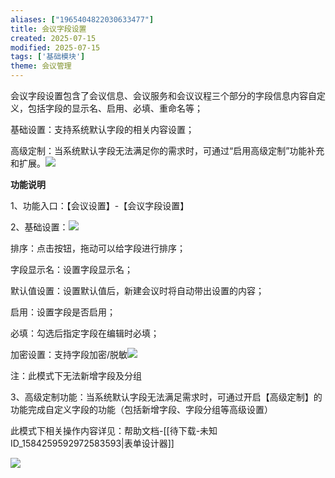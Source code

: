 ```yaml
---
aliases: ["1965404822030633477"]
title: 会议字段设置
created: 2025-07-15
modified: 2025-07-15
tags: ['基础模块']
theme: 会议管理
---
```


会议字段设置包含了会议信息、会议服务和会议议程三个部分的字段信息内容自定义，包括字段的显示名、启用、必填、重命名等；

基础设置：支持系统默认字段的相关内容设置；

高级定制：当系统默认字段无法满足你的需求时，可通过“启用高级定制”功能补充和扩展。![](https://myhelpdoc.oss-cn-heyuan.aliyuncs.com/mdimages/40cb5a9e647ce2d901c5cdff9e4a91f8.jpg)

**功能说明**

1、功能入口：【会议设置】-【会议字段设置】

2、基础设置：![](https://myhelpdoc.oss-cn-heyuan.aliyuncs.com/mdimages/68c69b44b788d8c7f4e02c4efa552edb.jpg)

排序：点击按钮，拖动可以给字段进行排序；

字段显示名：设置字段显示名；

默认值设置：设置默认值后，新建会议时将自动带出设置的内容；

启用：设置字段是否启用；

必填：勾选后指定字段在编辑时必填；

加密设置：支持字段加密/脱敏![](https://myhelpdoc.oss-cn-heyuan.aliyuncs.com/mdimages/f12e7abb25f2131361c68212206cc2d5.jpg)

注：此模式下无法新增字段及分组

3、高级定制功能：当系统默认字段无法满足需求时，可通过开启【高级定制】的功能完成自定义字段的功能（包括新增字段、字段分组等高级设置）

此模式下相关操作内容详见：帮助文档-[[待下载-未知ID_1584259592972583593|表单设计器]]

![](https://myhelpdoc.oss-cn-heyuan.aliyuncs.com/mdimages/7128edc382443f6a9fe32bc9c2b229a5.jpg)

